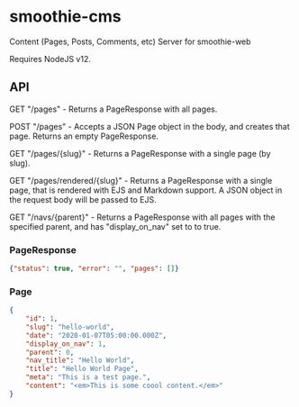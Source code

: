 # smoothie-cms

Content (Pages, Posts, Comments, etc) Server for smoothie-web

Requires NodeJS v12.


## API

GET "/pages" - Returns a PageResponse with all pages.

POST "/pages" - Accepts a JSON Page object in the body, and creates that page. Returns an empty PageResponse.

GET "/pages/{slug}" - Returns a PageResponse with a single page (by slug).

GET "/pages/rendered/{slug}" - Returns a PageResponse with a single page, that is rendered with EJS and Markdown support. A JSON object in the request body will be passed to EJS.

GET "/navs/{parent}" - Returns a PageResponse with all pages with the specified parent, and has "display_on_nav" set to to true.

### PageResponse
```json
{"status": true, "error": "", "pages": []}
```
### Page
```json
{
    "id": 1,
    "slug": "hello-world",
    "date": "2020-01-07T05:00:00.000Z",
    "display_on_nav": 1,
    "parent": 0,
    "nav_title": "Hello World",
    "title": "Hello World Page",
    "meta": "This is a test page.",
    "content": "<em>This is some coool content.</em>"
}
```

